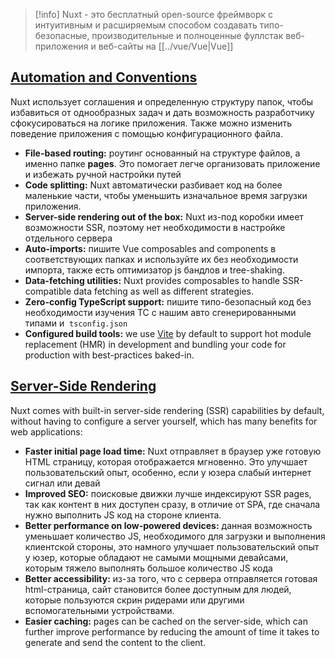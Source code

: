 >[!info]
>Nuxt - это бесплатный open-source фреймворк с интуитивным и расширяемым способом создавать типо-безопасные, производительные и полноценные фуллстак веб-приложения и веб-сайты на  [[../vue/Vue|Vue]]

## [Automation and Conventions](https://nuxt.com/docs/getting-started/introduction#automation-and-conventions)

Nuxt использует соглашения и определенную структуру папок, чтобы избавиться от однообразных задач и дать возможность разработчику сфокусироваться на логике приложения. Также можно изменить поведение приложения с помощью конфигурационного файла.
-  **File-based routing:** роутинг основанный на структуре файлов, а именно папке __pages__. Это помогает легче организовать приложение и избежать ручной настройки путей
- **Code splitting:** Nuxt автоматически разбивает код на более маленькие части, чтобы уменьшить изначальное время загрузки приложения.
- **Server-side rendering out of the box:** Nuxt из-под коробки имеет возможности SSR, поэтому нет необходимости в настройке отдельного сервера
- **Auto-imports:** пишите Vue composables and components в соответствующих папках и используйте их без необходимости импорта, также есть оптимизатор js бандлов и tree-shaking.
- **Data-fetching utilities:** Nuxt provides composables to handle SSR-compatible data fetching as well as different strategies.
- **Zero-config TypeScript support:** пишите типо-безопасный код без необходимости изучения ТС с нашим авто сгенерированными типами и  `tsconfig.json`
- **Configured build tools:** we use [Vite](https://vitejs.dev/) by default to support hot module replacement (HMR) in development and bundling your code for production with best-practices baked-in.
## [Server-Side Rendering](https://nuxt.com/docs/getting-started/introduction#server-side-rendering)

Nuxt comes with built-in server-side rendering (SSR) capabilities by default, without having to configure a server yourself, which has many benefits for web applications:

- **Faster initial page load time:** Nuxt отправляет в браузер уже готовую HTML страницу, которая отображается мгновенно. Это улучшает пользовательский опыт, особенно, если у юзера слабый интернет сигнал или девай
- **Improved SEO:** поисковые движки лучше индексируют SSR pages, так как контент в них доступен сразу, в отличие от SPA, где сначала нужно выполнить JS код на стороне клиента.
- **Better performance on low-powered devices:** данная возможность уменьшает количество JS, необходимого для загрузки и выполнения клиентской стороны, это намного улучшает пользовательский опыт у юзер, которые обладают не самыми мощными девайсами, которым тяжело выполнять большое количество JS кода 
- **Better accessibility:** из-за того, что с сервера отправляется готовая html-страница, сайт становится более доступным для людей, которые пользуются скрин ридерами или другими вспомогательными устройствами.
- **Easier caching:** pages can be cached on the server-side, which can further improve performance by reducing the amount of time it takes to generate and send the content to the client.